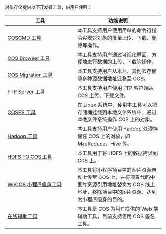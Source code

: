 对象存储提供以下开发者工具，供用户使用：
<style>
table th:nth-of-type(1) {
width:210px;	
}
table th:nth-of-type(3) {
width: 200px;	
}
</style>

| 工具 | 功能说明 |
|---------|---------|
| [COSCMD 工具](/doc/product/436/10976) | 本工具支持用户使用简单的命令行指令实现对对象的批量上传、下载、删除等操作。| 
| [COS Browser 工具](/document/product/436/11366)| 本工具支持用户通过可视化界面，方便地进行数据的上传、下载等操作。| 
| [COS Migration 工具](/document/product/436/15392)| 本工具支持用户从本地、其他云存储等多种源数据地址迁移至 COS。| 
|[FTP Server 工具](/doc/product/436/7214)|本工具支持用户使用 FTP 客户端从 COS 上传、下载文件。| 
|[COSFS 工具](/doc/product/436/6883)| 在 Linux 系统中，使用本工具可以把存储桶挂载到本地文件系统中，通过本地文件系统操作 COS 上的对象。| 
|[Hadoop 工具](/doc/product/436/6884)|本工具支持用户使用 Hadoop 处理存储在 COS 上的对象，如 MapReduce，Hive 等。| 
| [HDFS TO COS 工具](/doc/product/436/7212) |本工具用于将 HDFS 上的数据拷贝到 COS 上。|
|[WeCOS 小程序瘦身工具](/doc/product/436/8218)|本工具将小程序项目中的图片资源自动上传至 COS 上，并将项目代码中图片资源引用地址替换为 COS 线上地址，移除项目中的图片资源，达到为小程序瘦身的目的。|
|[在线辅助工具](https://cloud.tencent.com/document/product/436/30442)|本工具是 COS 为用户提供的 Web 端辅助工具，目前支持使用 COS 签名工具。

